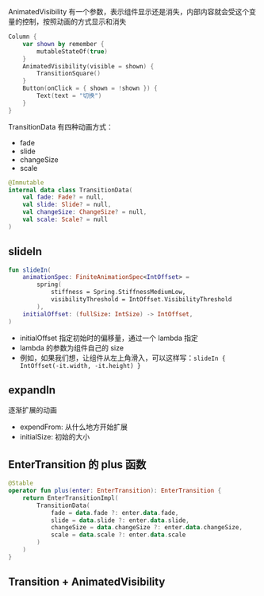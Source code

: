 AnimatedVisibility 有一个参数，表示组件显示还是消失，内部内容就会受这个变量的控制，按照动画的方式显示和消失

```kotlin
Column {  
    var shown by remember {  
        mutableStateOf(true)  
    }  
    AnimatedVisibility(visible = shown) {  
        TransitionSquare()  
    }  
    Button(onClick = { shown = !shown }) {  
        Text(text = "切换")  
    }  
}
```

TransitionData 有四种动画方式：

- fade
- slide
- changeSize
- scale

```kotlin
@Immutable  
internal data class TransitionData(  
    val fade: Fade? = null,  
    val slide: Slide? = null,  
    val changeSize: ChangeSize? = null,  
    val scale: Scale? = null  
)
```

## slideIn

```kotlin
fun slideIn(  
    animationSpec: FiniteAnimationSpec<IntOffset> =  
        spring(  
            stiffness = Spring.StiffnessMediumLow,  
            visibilityThreshold = IntOffset.VisibilityThreshold  
        ),  
    initialOffset: (fullSize: IntSize) -> IntOffset,  
)
```

- initialOffset 指定初始时的偏移量，通过一个 lambda 指定
- lambda 的参数为组件自己的 size
- 例如，如果我们想，让组件从左上角滑入，可以这样写：`slideIn { IntOffset(-it.width, -it.height) }`

## expandIn

逐渐扩展的动画

- expendFrom: 从什么地方开始扩展
- initialSize: 初始的大小


## EnterTransition 的 plus 函数

```kotlin
@Stable  
operator fun plus(enter: EnterTransition): EnterTransition {  
    return EnterTransitionImpl(  
        TransitionData(  
            fade = data.fade ?: enter.data.fade,  
            slide = data.slide ?: enter.data.slide,  
            changeSize = data.changeSize ?: enter.data.changeSize,  
            scale = data.scale ?: enter.data.scale  
        )  
    )
}
```

## Transition + AnimatedVisibility

